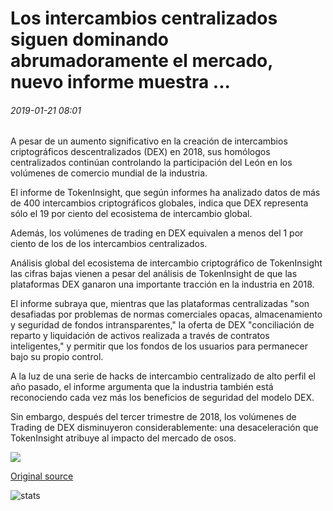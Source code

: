# Los intercambios centralizados siguen dominando abrumadoramente el mercado, nuevo informe muestra ...

###### 2019-01-21 08:01

A pesar de un aumento significativo en la creación de intercambios criptográficos descentralizados (DEX) en 2018, sus homólogos centralizados continúan controlando la participación del León en los volúmenes de comercio mundial de la industria.

El informe de TokenInsight, que según informes ha analizado datos de más de 400 intercambios criptográficos globales, indica que DEX representa sólo el 19 por ciento del ecosistema de intercambio global.

Además, los volúmenes de trading en DEX equivalen a menos del 1 por ciento de los de los intercambios centralizados.

Análisis global del ecosistema de intercambio criptográfico de TokenInsight las cifras bajas vienen a pesar del análisis de TokenInsight de que las plataformas DEX ganaron una importante tracción en la industria en 2018.

El informe subraya que, mientras que las plataformas centralizadas "son desafiadas por problemas de normas comerciales opacas, almacenamiento y seguridad de fondos intransparentes," la oferta de DEX "conciliación de reparto y liquidación de activos realizada a través de contratos inteligentes," y permitir que los fondos de los usuarios para permanecer bajo su propio control.

A la luz de una serie de hacks de intercambio centralizado de alto perfil el año pasado, el informe argumenta que la industria también está reconociendo cada vez más los beneficios de seguridad del modelo DEX.

Sin embargo, después del tercer trimestre de 2018, los volúmenes de Trading de DEX disminuyeron considerablemente: una desaceleración que TokenInsight atribuye al impacto del mercado de osos.

![](https://s3.cointelegraph.com/storage/uploads/view/b88e56a26982beb35eb3665b9715d855.png)

[Original source](https://cointelegraph.com/news/centralized-exchanges-still-overwhelmingly-dominate-market-new-report-shows)

![stats](https://c.statcounter.com/11760860/0/a89fa40b/1/ "stats")